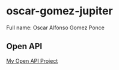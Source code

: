 # oscar-gomez-jupiter
Full name: Oscar Alfonso Gomez Ponce

## Open API
[My Open API Project](https://github.com/oscargomezponce/oscargomez-open-api)
